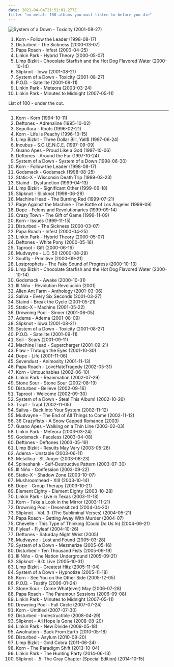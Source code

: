 ```yaml
---
date: 2021-04-04T21:52:01.277Z
title: "nu metal: 100 albums you must listen to before you die"
---
```

![System of a Down - Toxicity (2001-08-27)](https://img.discogs.com/Yvx5wN-mj0DE6zslzyX_bsNE-Zk=/fit-in/600x604/filters:strip_icc():format(jpeg):mode_rgb():quality(90)/discogs-images/R-2267538-1411274952-2483.jpeg.jpg "System of a Down - Toxicity (2001-08-27)")
<ol class="albums">
<li data-cover="http://coverartarchive.org/release/1e8f0eda-b120-4495-aec6-416d83820697/3366759968-500.jpg" data-tags="nu metal" role="button">Korn - Follow the Leader (1998-08-17)</li>
<li data-cover="http://coverartarchive.org/release/c3148be2-5622-4ba9-80a7-33ed1f6b9347/7626739846-500.jpg" data-tags="metal, nu metal" role="button">Disturbed - The Sickness (2000-03-07)</li>
<li data-cover="http://coverartarchive.org/release/98a07793-52b7-42d3-8801-2cfdca0663c3/11769582808-500.jpg" data-tags="nu metal" role="button">Papa Roach - Infest (2000-04-25)</li>
<li data-cover="http://coverartarchive.org/release/f0cd4041-f859-4b97-b563-3b5f33f98d9d/14504927551-500.jpg" data-tags="nu metal, rock" role="button">Linkin Park - Hybrid Theory (2000-05-07)</li>
<li data-cover="http://coverartarchive.org/release/db6705c1-7e7c-4497-ae08-12b7d22ab4e2/4710678617-500.jpg" data-tags="nu metal" role="button">Limp Bizkit - Chocolate Starfish and the Hot Dog Flavored Water (2000-10-14)</li>
<li data-cover="https://img.discogs.com/PlLIUbkEdIs6zRzCNrxJbUp8Qcc=/fit-in/600x598/filters:strip_icc():format(jpeg):mode_rgb():quality(90)/discogs-images/R-7328263-1439014977-8428.png.jpg" data-tags="nu metal, metal" role="button">Slipknot - Iowa (2001-08-21)</li>
<li data-cover="https://img.discogs.com/Yvx5wN-mj0DE6zslzyX_bsNE-Zk=/fit-in/600x604/filters:strip_icc():format(jpeg):mode_rgb():quality(90)/discogs-images/R-2267538-1411274952-2483.jpeg.jpg" data-tags="alternative metal, metal" role="button">System of a Down - Toxicity (2001-08-27)</li>
<li data-cover="http://coverartarchive.org/release/47c5557a-e1f8-45f3-ac2c-9636d1e55b8c/20102457939-500.jpg" data-tags="nu metal" role="button">P.O.D. - Satellite (2001-09-11)</li>
<li data-cover="http://coverartarchive.org/release/f3bfd870-0708-46d0-9953-9f5f573fb600/9085615951-500.jpg" data-tags="nu metal, rock, linkin park" role="button">Linkin Park - Meteora (2003-03-24)</li>
<li data-cover="http://coverartarchive.org/release/d08a98b7-0c33-40d6-b574-ff0ce1600af7/10874721129-500.jpg" data-tags="rock, alternative rock" role="button">Linkin Park - Minutes to Midnight (2007-05-11)</li>
</ol>
List of 100 - under the cut.
<!-- more -->

_________________

<ol class="albums">
<li data-cover="http://coverartarchive.org/release/b06d3f9d-78b1-3155-89be-e7af11730806/2192472321-500.jpg" data-tags="nu metal" role="button">
Korn - Korn (1994-10-11)
</li>
<li data-cover="http://coverartarchive.org/release/d84c56e7-2bd7-4547-a62b-0cffce02e02e/8707714870-500.jpg" data-tags="nu metal, alternative metal" role="button">
Deftones - Adrenaline (1995-10-02)
</li>
<li data-cover="http://coverartarchive.org/release/98e90fe5-2364-46fd-9a41-0b8d71be8a92/8871803526-500.jpg" data-tags="thrash metal, groove metal" role="button">
Sepultura - Roots (1996-02-21)
</li>
<li data-cover="http://coverartarchive.org/release/c93f6a84-0822-472f-ba7d-a49e475a9a43/4088021294-500.jpg" data-tags="nu metal" role="button">
Korn - Life Is Peachy (1996-10-15)
</li>
<li data-cover="https://img.discogs.com/5uTI-tZy_sChL6Hi6Xuugua-rP0=/fit-in/477x472/filters:strip_icc():format(jpeg):mode_rgb():quality(90)/discogs-images/R-3437811-1330371553.jpeg.jpg" data-tags="nu metal, rapcore" role="button">
Limp Bizkit - Three Dollar Bill, Yall$ (1997-06-24)
</li>
<li data-cover="http://coverartarchive.org/release/18622368-24e9-45ce-93d5-be2e4f45b3b3/8631104442-500.jpg" data-tags="alternative rock, funk metal, rock" role="button">
Incubus - S.C.I.E.N.C.E. (1997-09-09)
</li>
<li data-cover="https://img.discogs.com/oC80XbUu1pNPEjJuxSL9mIE4OAw=/fit-in/600x922/filters:strip_icc():format(jpeg):mode_rgb():quality(90)/discogs-images/R-3500374-1332874280.jpeg.jpg" data-tags="alternative rock" role="button">
Guano Apes - Proud Like a God (1997-10-06)
</li>
<li data-cover="http://coverartarchive.org/release/cf33646a-d030-3144-ba3d-234e13634e15/10553190492-500.jpg" data-tags="alternative metal, nu metal, metal" role="button">
Deftones - Around the Fur (1997-10-24)
</li>
<li data-cover="http://coverartarchive.org/release/c183522b-1d38-3e83-aaaf-fc3fc87cdc05/14997427885-500.jpg" data-tags="alternative metal" role="button">
System of a Down - System of a Down (1998-06-30)
</li>
<li data-cover="http://coverartarchive.org/release/1e8f0eda-b120-4495-aec6-416d83820697/3366759968-500.jpg" data-tags="nu metal" role="button">
Korn - Follow the Leader (1998-08-17)
</li>
<li data-cover="http://coverartarchive.org/release/42edca7a-ab97-44bc-8b15-620a9708aabe/14971935502-500.jpg" data-tags="hard rock, metal" role="button">
Godsmack - Godsmack (1998-08-25)
</li>
<li data-cover="https://img.discogs.com/qv79n4oQBQEJ5ee3ZOxYFcBZfcQ=/fit-in/600x596/filters:strip_icc():format(jpeg):mode_rgb():quality(90)/discogs-images/R-1073449-1214927954.jpeg.jpg" data-tags="industrial metal" role="button">
Static-X - Wisconsin Death Trip (1999-03-23)
</li>
<li data-cover="http://coverartarchive.org/release/bc09001a-9161-4ad4-939c-99085ae13253/1075438137-500.jpg" data-tags="rock, alternative rock, nu metal, alternative metal" role="button">
Staind - Dysfunction (1999-04-13)
</li>
<li data-cover="http://coverartarchive.org/release/be3e00aa-368a-3f09-ac96-cd094e9a7151/3234514330-500.jpg" data-tags="nu metal" role="button">
Limp Bizkit - Significant Other (1999-06-18)
</li>
<li data-cover="http://coverartarchive.org/release/8a069e1f-3866-3b9a-941c-c20e984bf89f/18823687691-500.jpg" data-tags="nu metal, metal" role="button">
Slipknot - Slipknot (1999-06-29)
</li>
<li data-cover="http://coverartarchive.org/release/20e07279-c06b-3f99-8c47-caf048c9345f/10973639948-500.jpg" data-tags="nu metal, groove metal" role="button">
Machine Head - The Burning Red (1999-07-21)
</li>
<li data-cover="http://coverartarchive.org/release/962df9d5-0ab5-4f90-97d9-99cb0ab52360/2939556829-500.jpg" data-tags="rock" role="button">
Rage Against the Machine - The Battle of Los Angeles (1999-09)
</li>
<li data-cover="http://coverartarchive.org/release/b878a6cb-2cbb-4c51-8356-8e8d89d04e77/13895458368-500.jpg" data-tags="industrial metal, nu metal" role="button">
Dope - Felons and Revolutionaries (1999-09-14)
</li>
<li data-cover="https://via.placeholder.com/450" data-tags="rapcore" role="button">
Crazy Town - The Gift of Game (1999-11-09)
</li>
<li data-cover="https://img.discogs.com/LWvn6SvyvvcqFOHSDgXxiW3vK6k=/fit-in/600x522/filters:strip_icc():format(jpeg):mode_rgb():quality(90)/discogs-images/R-1256710-1270904362.jpeg.jpg" data-tags="nu metal" role="button">
Korn - Issues (1999-11-15)
</li>
<li data-cover="http://coverartarchive.org/release/c3148be2-5622-4ba9-80a7-33ed1f6b9347/7626739846-500.jpg" data-tags="metal, nu metal" role="button">
Disturbed - The Sickness (2000-03-07)
</li>
<li data-cover="http://coverartarchive.org/release/98a07793-52b7-42d3-8801-2cfdca0663c3/11769582808-500.jpg" data-tags="nu metal" role="button">
Papa Roach - Infest (2000-04-25)
</li>
<li data-cover="http://coverartarchive.org/release/f0cd4041-f859-4b97-b563-3b5f33f98d9d/14504927551-500.jpg" data-tags="nu metal, rock" role="button">
Linkin Park - Hybrid Theory (2000-05-07)
</li>
<li data-cover="http://coverartarchive.org/release/c7e82aec-f36b-45ef-9eb6-0721825b210b/1295812381-500.jpg" data-tags="alternative metal, nu metal" role="button">
Deftones - White Pony (2000-05-16)
</li>
<li data-cover="https://img.discogs.com/iYLwOxh7VXggVh0wKh6ACOy0tpc=/fit-in/600x587/filters:strip_icc():format(jpeg):mode_rgb():quality(90)/discogs-images/R-368241-1186356382.jpeg.jpg" data-tags="nu metal" role="button">
Taproot - Gift (2000-06-16)
</li>
<li data-cover="https://img.discogs.com/M4wxOo-EVaYaVlRI_dc_vS592no=/fit-in/600x337/filters:strip_icc():format(jpeg):mode_rgb():quality(90)/discogs-images/R-3589065-1428940273-7193.jpeg.jpg" data-tags="nu metal, alternative metal, metal" role="button">
Mudvayne - L.D. 50 (2000-08-29)
</li>
<li data-cover="https://img.discogs.com/7Feb1iNB1Qh6XZJcwbxC1qwiNA8=/fit-in/600x596/filters:strip_icc():format(jpeg):mode_rgb():quality(90)/discogs-images/R-2492491-1416494673-8726.jpeg.jpg" data-tags="nu metal, metal" role="button">
Soulfly - Primitive (2000-09-21)
</li>
<li data-cover="http://coverartarchive.org/release/52ac8260-43d1-49b2-8589-0827ad114894/10843717147-500.jpg" data-tags="nu metal" role="button">
Lostprophets - The Fake Sound of Progress (2000-10-13)
</li>
<li data-cover="http://coverartarchive.org/release/db6705c1-7e7c-4497-ae08-12b7d22ab4e2/4710678617-500.jpg" data-tags="nu metal" role="button">
Limp Bizkit - Chocolate Starfish and the Hot Dog Flavored Water (2000-10-14)
</li>
<li data-cover="https://img.discogs.com/cUPf2HrcH73qKcgOQAKk8bHhHe8=/fit-in/600x591/filters:strip_icc():format(jpeg):mode_rgb():quality(90)/discogs-images/R-803198-1437228257-8825.jpeg.jpg" data-tags="hard rock" role="button">
Godsmack - Awake (2000-10-31)
</li>
<li data-cover="https://img.discogs.com/6Tl5zyn-yaQWNCdlXr9fFhSvWjg=/fit-in/600x600/filters:strip_icc():format(jpeg):mode_rgb():quality(90)/discogs-images/R-1748093-1556288948-1977.jpeg.jpg" data-tags="nu metal" role="button">
Ill Niño - Revolution Revolución (2001)
</li>
<li data-cover="http://coverartarchive.org/release/e00e40a3-5ed5-4ed3-9c22-0a8ff4119bdf/10210180067-500.jpg" data-tags="alternative rock, rock" role="button">
Alien Ant Farm - Anthology (2001-03-06)
</li>
<li data-cover="http://coverartarchive.org/release/f38a8e29-3c4f-438b-809d-afd2ac0b603b/16490273372-500.jpg" data-tags="nu metal, hard rock" role="button">
Saliva - Every Six Seconds (2001-03-27)
</li>
<li data-cover="http://coverartarchive.org/release/5e21832b-67fb-3962-bd35-3ff18a1af99b/5721150161-500.jpg" data-tags="rock" role="button">
Staind - Break the Cycle (2001-05-21)
</li>
<li data-cover="http://coverartarchive.org/release/57d61f02-3923-4e3f-8ea0-af878ffa6086/4993807159-500.jpg" data-tags="industrial metal" role="button">
Static-X - Machine (2001-05-22)
</li>
<li data-cover="https://img.discogs.com/BZcAVXS5bx_QwHuPWufCEzvwRqY=/fit-in/518x516/filters:strip_icc():format(jpeg):mode_rgb():quality(90)/discogs-images/R-4438087-1364864404-5773.jpeg.jpg" data-tags="nu metal" role="button">
Drowning Pool - Sinner (2001-06-05)
</li>
<li data-cover="http://coverartarchive.org/release/54ca7650-5a85-496c-bedd-d37a81368c03/5936163473-500.jpg" data-tags="nu metal" role="button">
Adema - Adema (2001-08-09)
</li>
<li data-cover="https://img.discogs.com/PlLIUbkEdIs6zRzCNrxJbUp8Qcc=/fit-in/600x598/filters:strip_icc():format(jpeg):mode_rgb():quality(90)/discogs-images/R-7328263-1439014977-8428.png.jpg" data-tags="nu metal, metal" role="button">
Slipknot - Iowa (2001-08-21)
</li>
<li data-cover="https://img.discogs.com/Yvx5wN-mj0DE6zslzyX_bsNE-Zk=/fit-in/600x604/filters:strip_icc():format(jpeg):mode_rgb():quality(90)/discogs-images/R-2267538-1411274952-2483.jpeg.jpg" data-tags="alternative metal, metal" role="button">
System of a Down - Toxicity (2001-08-27)
</li>
<li data-cover="http://coverartarchive.org/release/47c5557a-e1f8-45f3-ac2c-9636d1e55b8c/20102457939-500.jpg" data-tags="nu metal" role="button">
P.O.D. - Satellite (2001-09-11)
</li>
<li data-cover="http://coverartarchive.org/release/6501d73a-ed76-4a7f-b8c0-2dcc255509ce/6163003116-500.jpg" data-tags="alternative metal" role="button">
Soil - Scars (2001-09-11)
</li>
<li data-cover="http://coverartarchive.org/release/219b9a86-faf5-43b4-b3b7-45444aff5070/4262581087-500.jpg" data-tags="nu metal, metal" role="button">
Machine Head - Supercharger (2001-09-21)
</li>
<li data-cover="https://img.discogs.com/v7XavNjGA9WUtiK47xU2-3zMRkE=/fit-in/600x597/filters:strip_icc():format(jpeg):mode_rgb():quality(90)/discogs-images/R-510320-1159819313.jpeg.jpg" data-tags="nu metal" role="button">
Flaw - Through the Eyes (2001-10-30)
</li>
<li data-cover="https://img.discogs.com/FlOqofoomJvha7VnJuHNkZ69DyI=/fit-in/327x497/filters:strip_icc():format(jpeg):mode_rgb():quality(90)/discogs-images/R-8597585-1464800959-6303.jpeg.jpg" data-tags="industrial metal, nu metal" role="button">
Dope - Life (2001-11-06)
</li>
<li data-cover="https://img.discogs.com/iXhCbYKucXwX01SANUCdwZ3zpFE=/fit-in/600x591/filters:strip_icc():format(jpeg):mode_rgb():quality(90)/discogs-images/R-8622208-1598632234-7202.jpeg.jpg" data-tags="metal, hard rock, alternative metal, nu metal" role="button">
Sevendust - Animosity (2001-11-13)
</li>
<li data-cover="http://coverartarchive.org/release/33c4add2-117c-3bc3-adc4-4527b4d7e0ff/11704753059-500.jpg" data-tags="nu metal, rock, hard rock" role="button">
Papa Roach - LoveHateTragedy (2002-05-31)
</li>
<li data-cover="http://coverartarchive.org/release/e7e040aa-579b-4a77-8659-37dfb09b5cef/13566328860-500.jpg" data-tags="nu metal" role="button">
Korn - Untouchables (2002-06-10)
</li>
<li data-cover="http://coverartarchive.org/release/649e374f-2874-42f7-88a7-3eea4b8c25b8/23685505540-500.jpg" data-tags="nu metal, rock" role="button">
Linkin Park - Reanimation (2002-07-29)
</li>
<li data-cover="http://coverartarchive.org/release/9baeb5d8-b7c3-4308-815f-ddf334608bd7/17893323983-500.jpg" data-tags="hard rock, metal, alternative metal" role="button">
Stone Sour - Stone Sour (2002-08-19)
</li>
<li data-cover="http://coverartarchive.org/release/c559efc2-f734-41ae-93bd-2d78414e0356/15067592506-500.jpg" data-tags="metal, hard rock, alternative metal, nu metal" role="button">
Disturbed - Believe (2002-09-16)
</li>
<li data-cover="http://coverartarchive.org/release/ad94d53f-6937-4966-a532-b60868d800e3/9270145980-500.jpg" data-tags="nu metal, rock, alternative, alternative metal" role="button">
Taproot - Welcome (2002-09-30)
</li>
<li data-cover="https://img.discogs.com/WuVNyZ4u2E23G6Q11hkCCVwTBfU=/fit-in/600x600/filters:strip_icc():format(jpeg):mode_rgb():quality(90)/discogs-images/R-3810066-1536723979-5185.png.jpg" data-tags="alternative metal" role="button">
System of a Down - Steal This Album! (2002-10-26)
</li>
<li data-cover="http://coverartarchive.org/release/e0381376-5583-4aa6-88fa-2984d25ef3a5/7915054343-500.jpg" data-tags="hard rock, rock" role="button">
Trapt - Trapt (2002-11-05)
</li>
<li data-cover="http://coverartarchive.org/release/6981ebee-21a4-3a08-8bcd-0cf650dfba12/28535485305-500.jpg" data-tags="rock, nu metal, hard rock" role="button">
Saliva - Back Into Your System (2002-11-12)
</li>
<li data-cover="http://coverartarchive.org/release/95587fcc-2007-3672-9769-1da1ccc5569e/15620888210-500.jpg" data-tags="alternative metal, nu metal, metal" role="button">
Mudvayne - The End of All Things to Come (2002-11-12)
</li>
<li data-cover="https://img.discogs.com/iDdlLIrLmoqxcFi0YfgTSWoiuio=/fit-in/300x300/filters:strip_icc():format(jpeg):mode_rgb():quality(90)/discogs-images/R-3519602-1333668651.jpeg.jpg" data-tags="metalcore" role="button">
36 Crazyfists - A Snow Capped Romance (2003)
</li>
<li data-cover="http://coverartarchive.org/release/40e7c84f-309b-4d2e-b93c-c9d56f682665/17105713835-500.jpg" data-tags="alternative rock" role="button">
Guano Apes - Walking on a Thin Line (2003-02-03)
</li>
<li data-cover="http://coverartarchive.org/release/f3bfd870-0708-46d0-9953-9f5f573fb600/9085615951-500.jpg" data-tags="nu metal, rock, linkin park" role="button">
Linkin Park - Meteora (2003-03-24)
</li>
<li data-cover="https://img.discogs.com/vlau61vpGX-YOKEj67EuCN9BpRM=/fit-in/500x446/filters:strip_icc():format(jpeg):mode_rgb():quality(90)/discogs-images/R-7066761-1432968460-8867.jpeg.jpg" data-tags="hard rock, alternative metal" role="button">
Godsmack - Faceless (2003-04-08)
</li>
<li data-cover="http://coverartarchive.org/release/ab6d3199-90d7-34de-8008-c6f072a5d43a/4766302340-500.jpg" data-tags="alternative metal" role="button">
Deftones - Deftones (2003-05-19)
</li>
<li data-cover="https://img.discogs.com/CZ98DHeqsH0mZ2iSMwvdfpVi6VM=/fit-in/300x300/filters:strip_icc():format(jpeg):mode_rgb():quality(90)/discogs-images/R-4392504-1363673624-8869.jpeg.jpg" data-tags="nu metal, rapcore, rock" role="button">
Limp Bizkit - Results May Vary (2003-05-28)
</li>
<li data-cover="https://img.discogs.com/Or2_qLd29JC7Tk2mfFQ6lxxTIjE=/fit-in/600x590/filters:strip_icc():format(jpeg):mode_rgb():quality(90)/discogs-images/R-2046370-1398872842-3751.jpeg.jpg" data-tags="nu metal" role="button">
Adema - Unstable (2003-06-11)
</li>
<li data-cover="https://img.discogs.com/kF9iKRsz7Si3aPgDV2T74KAXepE=/fit-in/450x398/filters:strip_icc():format(jpeg):mode_rgb():quality(90)/discogs-images/R-1961563-1255210779.jpeg.jpg" data-tags="heavy metal, metal, thrash metal" role="button">
Metallica - St. Anger (2003-06-23)
</li>
<li data-cover="https://img.discogs.com/Dg9qap8ukJJ71EVAMumvwKqp9U8=/fit-in/600x600/filters:strip_icc():format(jpeg):mode_rgb():quality(90)/discogs-images/R-779027-1157883179.jpeg.jpg" data-tags="industrial metal, nu metal" role="button">
Spineshank - Self-Destructive Pattern (2003-07-30)
</li>
<li data-cover="http://coverartarchive.org/release/042269cc-85b8-4be7-be7b-f0d824b87605/8544129324-500.jpg" data-tags="nu metal" role="button">
Ill Niño - Confession (2003-09-22)
</li>
<li data-cover="https://img.discogs.com/p58mdDNi8-zXW5dI5bDWiI-LMwM=/fit-in/600x450/filters:strip_icc():format(jpeg):mode_rgb():quality(90)/discogs-images/R-7220441-1436464508-9956.jpeg.jpg" data-tags="industrial metal" role="button">
Static-X - Shadow Zone (2003-10-07)
</li>
<li data-cover="http://coverartarchive.org/release/ace5c1af-1fc8-43aa-9ff7-bced160a8859/8120232073-500.jpg" data-tags="alternative metal, metal, nu metal, mushroomhead" role="button">
Mushroomhead - XIII (2003-10-14)
</li>
<li data-cover="http://coverartarchive.org/release/201168d1-ca56-4b6e-9bb2-f37deb6bf045/28275822140-500.jpg" data-tags="industrial metal, nu metal" role="button">
Dope - Group Therapy (2003-10-21)
</li>
<li data-cover="https://img.discogs.com/Aps8rjlwnJWV4Gu-tfAkYEFZnlM=/fit-in/600x591/filters:strip_icc():format(jpeg):mode_rgb():quality(90)/discogs-images/R-1065022-1212577271.jpeg.jpg" data-tags="nu metal" role="button">
Element Eighty - Element Eighty (2003-10-28)
</li>
<li data-cover="http://coverartarchive.org/release/0edb5cf7-aaff-4376-8a6b-373a0f08ce39/15089945297-500.jpg" data-tags="nu metal" role="button">
Linkin Park - Live in Texas (2003-11-18)
</li>
<li data-cover="http://coverartarchive.org/release/d294a5f4-eb5d-31f3-b895-6bcb3bc147ba/4266344000-500.jpg" data-tags="nu metal" role="button">
Korn - Take a Look in the Mirror (2003-11-21)
</li>
<li data-cover="http://coverartarchive.org/release/21478f60-2242-4c17-8fed-506581a14996/14503017209-500.jpg" data-tags="metal, alternative metal, heavy metal, hard rock, nu metal" role="button">
Drowning Pool - Desensitized (2004-04-20)
</li>
<li data-cover="http://coverartarchive.org/release/9c20d207-b383-47ab-8c60-a9a2a92b8f34/12966446504-500.jpg" data-tags="nu metal, metal, alternative metal" role="button">
Slipknot - Vol. 3: (The Subliminal Verses) (2004-05-21)
</li>
<li data-cover="https://img.discogs.com/Y3ZrWLBHYpX5M-UGLTgRcVZIEvI=/fit-in/600x595/filters:strip_icc():format(jpeg):mode_rgb():quality(90)/discogs-images/R-3063213-1326676273.jpeg.jpg" data-tags="nu metal, rock, hard rock, alternative rock" role="button">
Papa Roach - Getting Away With Murder (2004-07)
</li>
<li data-cover="https://img.discogs.com/IyRZRsUYrrVPGyj-0oUHHzT9QEc=/fit-in/600x598/filters:strip_icc():format(jpeg):mode_rgb():quality(90)/discogs-images/R-912144-1510186921-6560.jpeg.jpg" data-tags="alternative rock" role="button">
Chevelle - This Type of Thinking (Could Do Us In) (2004-09-21)
</li>
<li data-cover="https://img.discogs.com/siliP9KWt0ywP1IntEzYd8rCZ84=/fit-in/350x350/filters:strip_icc():format(jpeg):mode_rgb():quality(90)/discogs-images/R-789078-1403779298-7728.jpeg.jpg" data-tags="alternative rock, rock, female vocalists" role="button">
Flyleaf - Flyleaf (2004-10-26)
</li>
<li data-cover="http://coverartarchive.org/release/94e45b3f-3669-3e9a-a53b-d7a104ac83e4/8707741692-500.jpg" data-tags="alternative metal, metal" role="button">
Deftones - Saturday Night Wrist (2005)
</li>
<li data-cover="http://coverartarchive.org/release/4862e45e-127d-423a-a4bf-95b79197c84a/10796070605-500.jpg" data-tags="nu metal, alternative metal" role="button">
Mudvayne - Lost and Found (2005-03-28)
</li>
<li data-cover="http://coverartarchive.org/release/b9388241-ca23-3184-a445-c953b8de20dc/4808228814-500.jpg" data-tags="alternative metal, metal" role="button">
System of a Down - Mezmerize (2005-05-16)
</li>
<li data-cover="http://coverartarchive.org/release/d618f88f-a4a7-4028-a9e7-a2f3bcc3d9c3/15011664685-500.jpg" data-tags="metal, hard rock, alternative metal, nu metal" role="button">
Disturbed - Ten Thousand Fists (2005-09-19)
</li>
<li data-cover="https://img.discogs.com/ONYklrs-TeesouaNwVJmODaBZQk=/fit-in/317x314/filters:strip_icc():format(jpeg):mode_rgb():quality(90)/discogs-images/R-1748082-1240787802.jpeg.jpg" data-tags="nu metal" role="button">
Ill Niño - One Nation Underground (2005-09-21)
</li>
<li data-cover="http://coverartarchive.org/release/c3bd3e15-556b-329c-8838-4444c9367aa9/8401417015-500.jpg" data-tags="nu metal" role="button">
Slipknot - 9.0: Live (2005-10-31)
</li>
<li data-cover="http://coverartarchive.org/release/79784f58-98d1-4a7b-b5b1-74a27b880d26/6374695874-500.jpg" data-tags="nu metal, rapcore" role="button">
Limp Bizkit - Greatest Hitz (2005-11-04)
</li>
<li data-cover="https://img.discogs.com/h8ByPmcSurZuRDUQWqgDOfW7txQ=/fit-in/600x539/filters:strip_icc():format(jpeg):mode_rgb():quality(90)/discogs-images/R-1837801-1527882448-6557.png.jpg" data-tags="alternative metal" role="button">
System of a Down - Hypnotize (2005-11-18)
</li>
<li data-cover="http://coverartarchive.org/release/6dcf1672-f710-4dc8-ae60-46ca885cdb37/11881240850-500.jpg" data-tags="nu metal" role="button">
Korn - See You on the Other Side (2005-12-05)
</li>
<li data-cover="http://coverartarchive.org/release/86720349-4e06-40a3-8c07-f6cd49f8cd01/2106182279-500.jpg" data-tags="nu metal" role="button">
P.O.D. - Testify (2006-01-24)
</li>
<li data-cover="http://coverartarchive.org/release/c7547981-f332-4ccf-873c-4296dd21503e/7566294873-500.jpg" data-tags="hard rock" role="button">
Stone Sour - Come What(ever) May (2006-07-28)
</li>
<li data-cover="https://img.discogs.com/pGdNvei8HLXRWvqgpZg6iFyRlJw=/fit-in/225x225/filters:strip_icc():format(jpeg):mode_rgb():quality(90)/discogs-images/R-2905381-1353078957-4317.jpeg.jpg" data-tags="alternative rock, hard rock, rock" role="button">
Papa Roach - The Paramour Sessions (2006-09-08)
</li>
<li data-cover="http://coverartarchive.org/release/d08a98b7-0c33-40d6-b574-ff0ce1600af7/10874721129-500.jpg" data-tags="rock, alternative rock" role="button">
Linkin Park - Minutes to Midnight (2007-05-11)
</li>
<li data-cover="http://coverartarchive.org/release/4ace409a-cbe9-40b3-9965-ac6b30851467/16826669217-500.jpg" data-tags="hard rock, metal, alternative metal" role="button">
Drowning Pool - Full Circle (2007-07-24)
</li>
<li data-cover="https://img.discogs.com/B8R-CkWTVPLzuUN4pVvS1IXAy8k=/fit-in/600x591/filters:strip_icc():format(jpeg):mode_rgb():quality(90)/discogs-images/R-7698892-1480035733-6881.jpeg.jpg" data-tags="nu metal" role="button">
Korn - Untitled (2007-07-30)
</li>
<li data-cover="http://coverartarchive.org/release/8bf771ef-dad7-4ff0-911a-d9661fee3df1/10702278185-500.jpg" data-tags="metal, hard rock, alternative metal" role="button">
Disturbed - Indestructible (2008-04-29)
</li>
<li data-cover="https://img.discogs.com/4GCoKWffL01v0-Y5af8inAOb6xo=/fit-in/600x531/filters:strip_icc():format(jpeg):mode_rgb():quality(90)/discogs-images/R-14659888-1579100989-6077.jpeg.jpg" data-tags="metal, alternative metal, nu metal" role="button">
Slipknot - All Hope Is Gone (2008-08-20)
</li>
<li data-cover="http://coverartarchive.org/release/d1683e78-37ec-478c-bc22-8c8c09a94244/7125564638-500.jpg" data-tags="alternative rock, transformers, nu metal, nu-metal" role="button">
Linkin Park - New Divide (2009-05-18)
</li>
<li data-cover="http://coverartarchive.org/release/7da1c848-8b3a-4143-a889-5d293c502150/5036652486-500.jpg" data-tags="nu metal" role="button">
Awolnation - Back From Earth (2010-05-18)
</li>
<li data-cover="https://img.discogs.com/IKLe79N8VgR1VEcnJagD1tWrh8o=/fit-in/600x600/filters:strip_icc():format(jpeg):mode_rgb():quality(90)/discogs-images/R-3497267-1332751302.jpeg.jpg" data-tags="alternative metal" role="button">
Disturbed - Asylum (2010-08-20)
</li>
<li data-cover="http://coverartarchive.org/release/6bd6e65f-2584-4a20-a88d-695d32ed429d/7687347287-500.jpg" data-tags="rapcore, nu metal" role="button">
Limp Bizkit - Gold Cobra (2011-06-24)
</li>
<li data-cover="http://coverartarchive.org/release/7f44d182-e925-448b-98b7-a525314079a0/7969942055-500.jpg" data-tags="nu metal" role="button">
Korn - The Paradigm Shift (2013-10-04)
</li>
<li data-cover="http://coverartarchive.org/release/cf1c9b8d-544d-4741-99b6-d3e06f001417/11796648242-500.jpg" data-tags="rock, alternative rock, alternative metal" role="button">
Linkin Park - The Hunting Party (2014-06-13)
</li>
<li data-cover="http://coverartarchive.org/release/f66b0034-2511-4d5f-b0a7-345e330604d3/8142145163-500.jpg" data-tags="heavy metal, alternative metal, nu metal" role="button">
Slipknot - .5: The Gray Chapter (Special Edition) (2014-10-15)
</li>
</ol>